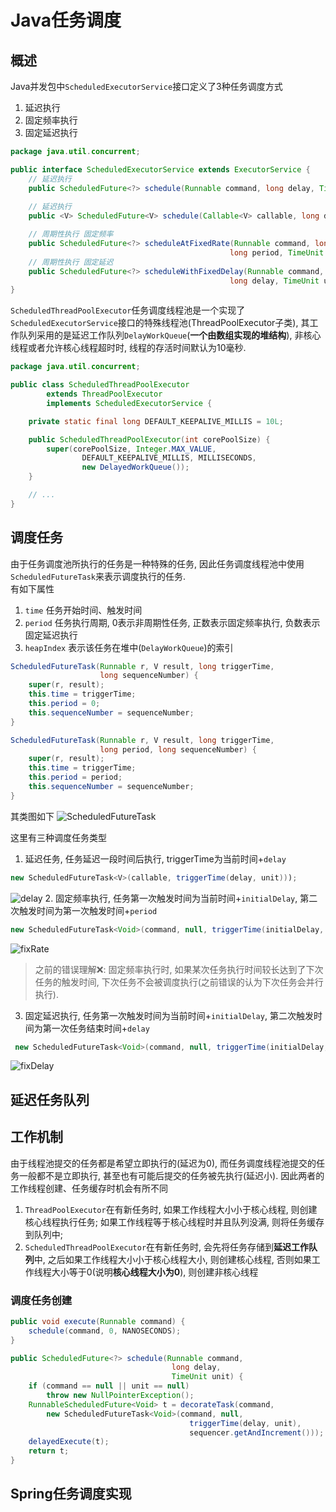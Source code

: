 # Java任务调度

## 概述
Java并发包中`ScheduledExecutorService`接口定义了3种任务调度方式
1. 延迟执行
2. 固定频率执行
3. 固定延迟执行
```java
package java.util.concurrent;

public interface ScheduledExecutorService extends ExecutorService {
    // 延迟执行
    public ScheduledFuture<?> schedule(Runnable command, long delay, TimeUnit unit);
    
    // 延迟执行
    public <V> ScheduledFuture<V> schedule(Callable<V> callable, long delay, TimeUnit unit);

    // 周期性执行 固定频率
    public ScheduledFuture<?> scheduleAtFixedRate(Runnable command, long initialDelay,
                                                 long period, TimeUnit unit);
    // 周期性执行 固定延迟
    public ScheduledFuture<?> scheduleWithFixedDelay(Runnable command, long initialDelay,
                                                 long delay, TimeUnit unit);
}
```
`ScheduledThreadPoolExecutor`任务调度线程池是一个实现了`ScheduledExecutorService`接口的特殊线程池(ThreadPoolExecutor子类), 其工作队列采用的是延迟工作队列`DelayWorkQueue`(**一个由数组实现的堆结构**), 非核心线程或者允许核心线程超时时, 线程的存活时间默认为10毫秒. 
```java
package java.util.concurrent;

public class ScheduledThreadPoolExecutor
        extends ThreadPoolExecutor
        implements ScheduledExecutorService {

    private static final long DEFAULT_KEEPALIVE_MILLIS = 10L;

    public ScheduledThreadPoolExecutor(int corePoolSize) {
        super(corePoolSize, Integer.MAX_VALUE,
                DEFAULT_KEEPALIVE_MILLIS, MILLISECONDS,
                new DelayedWorkQueue());
    }

    // ...
}
```
## 调度任务
由于任务调度池所执行的任务是一种特殊的任务, 因此任务调度线程池中使用`ScheduledFutureTask`来表示调度执行的任务.  
有如下属性
1. `time` 任务开始时间、触发时间 
2. `period` 任务执行周期, 0表示非周期性任务, 正数表示固定频率执行, 负数表示固定延迟执行
3. `heapIndex` 表示该任务在堆中(`DelayWorkQueue`)的索引
```java
ScheduledFutureTask(Runnable r, V result, long triggerTime,
                    long sequenceNumber) {
    super(r, result);
    this.time = triggerTime;
    this.period = 0;
    this.sequenceNumber = sequenceNumber;
}

ScheduledFutureTask(Runnable r, V result, long triggerTime,
                    long period, long sequenceNumber) {
    super(r, result);
    this.time = triggerTime;
    this.period = period;
    this.sequenceNumber = sequenceNumber;
}
```
其类图如下
![ScheduledFutureTask](png/ScheduledFutureTask.png)

这里有三种调度任务类型
1. 延迟任务, 任务延迟一段时间后执行, triggerTime为当前时间+`delay`
```java
new ScheduledFutureTask<V>(callable, triggerTime(delay, unit)));
```
![delay](png/delay.svg)
2. 固定频率执行, 任务第一次触发时间为当前时间+`initialDelay`, 第二次触发时间为第一次触发时间+`period`
```java
new ScheduledFutureTask<Void>(command, null, triggerTime(initialDelay, unit), unit.toNanos(period));
```
![fixRate](png/fixRate.svg)
> 之前的错误理解❌: 固定频率执行时, 如果某次任务执行时间较长达到了下次任务的触发时间, 下次任务不会被调度执行(之前错误的认为下次任务会并行执行).
3. 固定延迟执行, 任务第一次触发时间为当前时间+`initialDelay`, 第二次触发时间为第一次任务结束时间+`delay`
```java
 new ScheduledFutureTask<Void>(command, null, triggerTime(initialDelay, unit), unit.toNanos(-delay));
```
![fixDelay](png/fixDelay.svg)

## 延迟任务队列

## 工作机制
由于线程池提交的任务都是希望立即执行的(延迟为0), 而任务调度线程池提交的任务一般都不是立即执行, 甚至也有可能后提交的任务被先执行(延迟小). 因此两者的工作线程创建、任务缓存时机会有所不同
1. `ThreadPoolExecutor`在有新任务时, 如果工作线程大小小于核心线程, 则创建核心线程执行任务; 如果工作线程等于核心线程时并且队列没满, 则将任务缓存到队列中;
2. `ScheduledThreadPoolExecutor`在有新任务时, 会先将任务存储到**延迟工作队列**中, 之后如果工作线程大小小于核心线程大小, 则创建核心线程, 否则如果工作线程大小等于0(说明**核心线程大小为0**), 则创建非核心线程

### 调度任务创建
```java
public void execute(Runnable command) {
    schedule(command, 0, NANOSECONDS);
}

public ScheduledFuture<?> schedule(Runnable command,
                                    long delay,
                                    TimeUnit unit) {
    if (command == null || unit == null)
        throw new NullPointerException();
    RunnableScheduledFuture<Void> t = decorateTask(command,
        new ScheduledFutureTask<Void>(command, null,
                                        triggerTime(delay, unit),
                                        sequencer.getAndIncrement()));
    delayedExecute(t);
    return t;
}
```

## Spring任务调度实现
